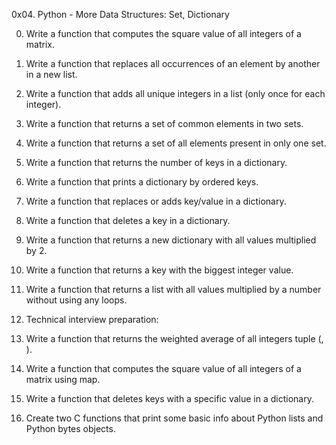 0x04. Python - More Data Structures: Set, Dictionary

0. Write a function that computes the square value of all integers of a matrix.

1. Write a function that replaces all occurrences of an element by another in a new list.

2. Write a function that adds all unique integers in a list (only once for each integer).

3. Write a function that returns a set of common elements in two sets.

4. Write a function that returns a set of all elements present in only one set.

5. Write a function that returns the number of keys in a dictionary.

6. Write a function that prints a dictionary by ordered keys.

7. Write a function that replaces or adds key/value in a dictionary.

8. Write a function that deletes a key in a dictionary.

9. Write a function that returns a new dictionary with all values multiplied by 2.

10. Write a function that returns a key with the biggest integer value.

11. Write a function that returns a list with all values multiplied by a number without using any loops.

12. Technical interview preparation:

13. Write a function that returns the weighted average of all integers tuple (<score>, <weight>).

14. Write a function that computes the square value of all integers of a matrix using map.

15. Write a function that deletes keys with a specific value in a dictionary.

16. Create two C functions that print some basic info about Python lists and Python bytes objects.

